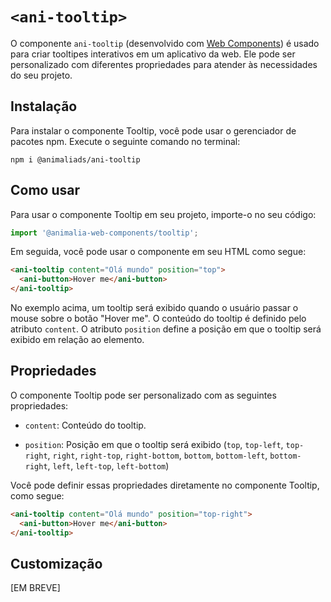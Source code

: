 # `<ani-tooltip>`

O componente `ani-tooltip` (desenvolvido com [Web Components](https://developer.mozilla.org/pt-BR/docs/Web/Web_Components)) é usado para criar tooltipes interativos em um aplicativo da web. Ele pode ser personalizado com diferentes propriedades para atender às necessidades do seu projeto.

## Instalação

Para instalar o componente Tooltip, você pode usar o gerenciador de pacotes npm. Execute o seguinte comando no terminal:

```
npm i @animaliads/ani-tooltip
```

## Como usar

Para usar o componente Tooltip em seu projeto, importe-o no seu código:

```ts
import '@animalia-web-components/tooltip';
```

Em seguida, você pode usar o componente em seu HTML como segue:

```html
<ani-tooltip content="Olá mundo" position="top">
  <ani-button>Hover me</ani-button>
</ani-tooltip>
```

No exemplo acima, um tooltip será exibido quando o usuário passar o mouse sobre o botão "Hover me". O conteúdo do tooltip é definido pelo atributo `content`. O atributo `position` define a posição em que o tooltip será exibido em relação ao elemento.

## Propriedades

O componente Tooltip pode ser personalizado com as seguintes propriedades:

- `content`: Conteúdo do tooltip.

- `position`: Posição em que o tooltip será exibido (`top`, `top-left`, `top-right`, `right`, `right-top`, `right-bottom`, `bottom`, `bottom-left`, `bottom-right`, `left`, `left-top`, `left-bottom`)

Você pode definir essas propriedades diretamente no componente Tooltip, como segue:

```html
<ani-tooltip content="Olá mundo" position="top-right">
  <ani-button>Hover me</ani-button>
</ani-tooltip>
```

## Customização

[EM BREVE]
